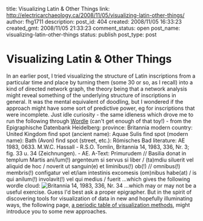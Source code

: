 title: Visualizing Latin & Other Things
link: http://electricarchaeology.ca/2008/11/05/visualizing-latin-other-things/
author: fhg1711
description: 
post_id: 404
created: 2008/11/05 16:33:23
created_gmt: 2008/11/05 21:33:23
comment_status: open
post_name: visualizing-latin-other-things
status: publish
post_type: post

# Visualizing Latin & Other Things

In an earlier post, I tried visualizing the structure of Latin inscriptions from a particular time and place by turning them (some 30 or so, as I recall) into a kind of directed network graph, the theory being that a network analysis might reveal something of the underlying structure of inscriptions in general. It was the mental equivalent of doodling, but I wondered if the approach might have some sort of predictive power, eg for inscriptions that were incomplete. Just idle curiosity - the same idleness which drove me to run the following through [Wordle](http://www.wordle.net) (can't get enough of that toy!) - from the Epigraphische Datenbank Heidelberg: province: Britannia modern country: United Kingdom find spot (ancient name): Aquae Sulis find spot (modern name): Bath (Avon) find spot (street, etc.): Römisches Bad literature: AE 1983, 0633. M.W.C. Hassall - R.S.O. Tomlin, Britannia 14, 1983, 336, Nr. 3; fig. 33 u. 34 (Zeichnungen). - AE. A-Text: Primurudem // Basilia donat in templum Martis ani/lum(!) argenteum si servus si liber / (ta)mdiu siluerit vel aliquid de hoc / noverit ut sanguin(e) et liminibus(!) ob(!) // omnibus(!) membris(!) configatur vel et/iam intestinis excomesis (om)nibus habe(at) / is qui anilum(!) involavit(!) vel qui medius / fuerit ...which gives the following wordle cloud: ![Britannia 14, 1983, 336, Nr. 34](http://www.wordle.net/thumb/wrdl/291250/Britannia_14%2C_1983%2C_336%2C_Nr._3%3B_fig.33) ...which may or may not be a useful exercise. Guess I'd best ask a proper epigrapher. But in the spirit of discovering tools for visualization of data in new and hopefully illuminating ways, the following page, [a periodic table of visualization methods](http://www.visual-literacy.org/periodic_table/periodic_table.html#), might introduce you to some new approaches.